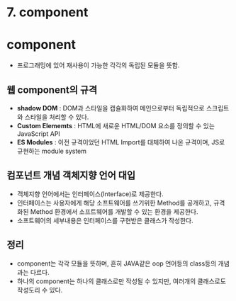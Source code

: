 # 7. component

# component

- 프로그래밍에 있어 재사용이 가능한 각각의 독립된 모듈을 뜻함.

## 웹 component의 규격

- **shadow DOM** : DOM과 스타일을 캡슐화하여 메인으로부터 독립적으로 스크립트와 스타일을 처리할 수 있다.
- **Custom Elememts** : HTML에 새로운 HTML/DOM 요소를 정의할 수 있는 JavaScript API
- **ES Modules** : 이전 규격이었던 HTML Import를 대체하여 나온 규격이며, JS로 규현하는 module system

## 컴포넌트 개념 객체지향 언어 대입

- 객체지향 언어에서는 인터페이스(Interface)로 제공한다.
- 인터페이스는 사용자에게 해당 소프트웨어를 쓰기위한 Method를 공개하고, 규격화된 Method 환경에서 소프트웨어를 개발할 수 있는 환경을 제공한다.
- 소프트웨어의 세부내용은 인터페이스를 구현받은 클래스가 작성한다.

## 정리

- component는 각각 모듈을 뜻하며, 흔히 JAVA같은 oop 언어등의 class등의 개념과는 다르다.
- 하나의 component는 하나의 클래스로만 작성될 수 있지만, 여러개의 클래스로도 작성도리 수 있다.